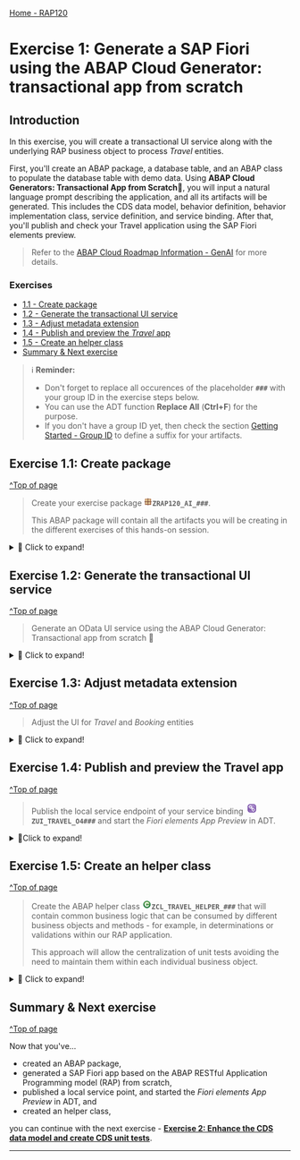 [Home - RAP120](../../README.md)

# Exercise 1: Generate a SAP Fiori using the ABAP Cloud Generator: transactional app from scratch 

## Introduction

In this exercise, you will create a transactional UI service along with the underlying RAP business object to process _Travel_ entities. 

First, you'll create an ABAP package, a database table, and an ABAP class to populate the database table with demo data. Using **ABAP Cloud Generators: Transactional App from Scratch💎**, you will input a natural language prompt describing the application, and all its artifacts will be generated. This includes the CDS data model, behavior definition, behavior implementation class, service definition, and service binding. After that, you'll publish and check your Travel application using the SAP Fiori elements preview.

> Refer to the [ABAP Cloud Roadmap Information - GenAI](https://help.sap.com/docs/abap-cross-product/roadmap-info/genai?locale=en-US) for more details.

### Exercises
- [1.1 - Create package](#exercise-11-create-package)
- [1.2 - Generate the transactional UI service](#exercise-12-generate-the-transactional-ui-service)
- [1.3 - Adjust metadata extension](#exercise-13-Adjust-metadata-extension)
- [1.4 - Publish and preview the _Travel_ app](#exercise-14-publish-and-preview-the-travel-app)
- [1.5 - Create an helper class](#exercise-15-create-an-helper-class)
- [Summary & Next exercise](#summary--next-exercise)
 
 
> ℹ️ **Reminder:**    
> - Don't forget to replace all occurences of the placeholder **`###`** with your group ID in the exercise steps below.  
> - You can use the ADT function **Replace All** (**Ctrl+F**) for the purpose.   
> - If you don't have a group ID yet, then check the section [Getting Started - Group ID](../ex0/README.md#group-id) to define a suffix for your artifacts.    

## Exercise 1.1: Create package
[^Top of page](#Introduction)

> Create your exercise package ![package](images/adt_package.png)**`ZRAP120_AI_###`**.
>    
> This ABAP package will contain all the artifacts you will be creating in the different exercises of this hands-on session.

 <details>
  <summary> 🔵 Click to expand!</summary>

   1. In ADT, go to the **Project Explorer**, right-click on the package **`ZLOCAL`**, and select **New** > **ABAP Package** from the context menu. 

      <img src="images/p1a.png" alt="table" width="50%">
   
   2. Maintain the required information: 
      > Note: **`###`** is your assigned group ID or you can choose your own suffix. Please choose a suitable combination of three (3) numbers and characters, e.g. **`476`** or **`ZT1`**
 
       - Name: **`ZRAP120_AI_###`**
       - Description: _**`RAP AI Package ###`**_
       - Select the box `☑️` **Add to favorites package**
       - Superpackage: **`ZLOCAL`**
       
      Click **Next >**.

      <!-- <img src="images/p1b.png" alt="table" width="50%"> -->
   
   3. Select a transport request, maintain a description (e.g. _**RAP120 Package ###**_) if needed, and click **Finish**.
      
      <!-- <img src="images/p1c.png" alt="table" width="50%"> -->

</details>


## Exercise 1.2: Generate the transactional UI service
[^Top of page](#Introduction)
> Generate an OData UI service using the ABAP Cloud Generator: Transactional app from scratch 💎

 <details>
  <summary> 🔵 Click to expand!</summary>

   1. Right-click on your ABAP package ![package](images/adt_package.png)**`ZRAP120_AI_###`** and select **Generate ABAP Repository Objects** from the context menu.
      
      Select the entry **OData UI Service from Scratch** in the wizard and click **Next >**.
      
      Maintain your package name **`ZRAP120_AI_###`** and click **Next >**.                  

   2. Please copy and paste the prompt provided below in the chat, and press **Enter**. Ensure to replace `###` with your chosen suffix.
      
      ```PROMPT
      Create a transaction application for travel management. Create the entity Travel based on the structure /DMO/TRAVEL_DATA. 
      The second entity is Booking based on /DMO/BOOKING_DATA. The generated objects should end with  suffix “###”
      ```
 
   3. Joule will recommend the Business Object entities _Travel_ and _Booking_ along with their respective fields. Press **Accept**.
 
      > ℹ️ NOTE: The names of the artifacts, database fields, and other elements in your project may differ from those shown in this tutorial, as they are generated by GenAI
       
   4. You can add new fields to the entities either by using the wizard or the chat. We will use this feature and add two fields called **`Destination`** and **`DiscountedFlightPrice`**.   
      To do so, copy and paste the prompt provided below, and press **Enter**
      
      ```PROMPT
         Add  Destination field for entity Travel, use /DMO/CITY as data element. 
         Add DiscountedFlightPrice field for entity Booking, use /DMO/FLIGHT_PRICE as data element. 
      ```

   5. Joule will suggest adding the fields **`Destination`** and **`DiscountedFlightPrice`**. Press **Accept**. 
   
      > Please, make sure that the **`CurrencyCode`** is set for the **`DiscountedFlightPrice`**
      >
      > ![](/exercises/ex01/images/rap120_2505_ex125.png)

   6. ⚠️⚠️⚠️ Before continuing and generating the RAP business object please make sure that you have added the two fields called **`Destination`** and **`DiscountedFlightPrice`** to your data model.
      If you have not added the fields, please go back to **Step 4** before continuing with the generation of the RAP BO.

   8. Click on **Next >**. A preview of the generated objects will appear. Click on **Next >** again, select the transport request, and then click on **Finish**.
  
   9. Go to the _**Project Explorer**_ view and check all object that have been generated in your package. Press **F5** to refresh your package if needed.

   ![](/exercises/ex01/images/rap120_2505_ex12.gif)
  
</details>

## Exercise 1.3: Adjust metadata extension
[^Top of page](#Introduction)
> Adjust the UI for _Travel_ and _Booking_ entities
<details>
  <summary> 🔵 Click to expand!</summary>

  1. Open the metadata extension ![package](images/adt_ddlx.png) **`ZC_TRAVEL###`** and remove the **`CurrencyCode`** annotation
   > ℹ️ NOTE: The names of the artifacts, database fields, and other elements in your project may differ from those shown in this tutorial, as they are generated by GenAI

  ```
   @UI.identification: [ {
    position: 90 
   } ]
   @UI.lineItem: [ {
    position: 90 
   }]
   @UI.selectionField: [ {
    position: 90 
   }]
   CurrencyCode;

  ```

  ![package](images/adt_ddlx.png) **`ZC_TRAVEL###`** should look like this: 

  ```
   @Metadata.layer: #CORE
   @UI.headerInfo.title.type: #STANDARD
   @UI.headerInfo.title.value: 'TravelId'
   @UI.headerInfo.description.type: #STANDARD
   @UI.headerInfo.description.value: 'TravelId'
   annotate view ZC_TRAVEL### with
   {
   @UI.hidden: true
   @EndUserText.label: 'Uuid'
   @UI.identification: [ {
      position: 10 , 
      label: 'Uuid'
   } ]
   @UI.lineItem: [ {
      position: 10 , 
      label: 'Uuid'
   } ]
   @UI.selectionField: [ {
      position: 10 
   } ]
   Uuid;
   
   @UI.hidden: true
   @EndUserText.label: 'TravelId'
   @UI.facet: [ {
      label: 'General Information', 
      id: 'GeneralInfo', 
      purpose: #STANDARD, 
      position: 20 , 
      type: #IDENTIFICATION_REFERENCE
   }, 
   {
      label: 'Booking Items', 
      id: 'BookingItems', 
      purpose: #STANDARD, 
      position: 21 , 
      type: #LINEITEM_REFERENCE, 
      targetElement: '_Booking'
   } ]
   @UI.identification: [ {
      position: 20 , 
      label: 'TravelId'
   } ]
   @UI.lineItem: [ {
      position: 20 , 
      label: 'TravelId'
   } ]
   @UI.selectionField: [ {
      position: 20 
   } ]
   TravelId;
   
   @UI.identification: [ {
      position: 30 
   } ]
   @UI.lineItem: [ {
      position: 30 
   } ]
   @UI.selectionField: [ {
      position: 30 
   } ]
   AgencyId;
   
   @UI.identification: [ {
      position: 40 
   } ]
   @UI.lineItem: [ {
      position: 40 
   } ]
   @UI.selectionField: [ {
      position: 40 
   } ]
   CustomerId;
   
   @UI.identification: [ {
      position: 50 
   } ]
   @UI.lineItem: [ {
      position: 50 
   } ]
   @UI.selectionField: [ {
      position: 50 
   } ]
   BeginDate;
   
   @UI.identification: [ {
      position: 60 
   } ]
   @UI.lineItem: [ {
      position: 60 
   } ]
   @UI.selectionField: [ {
      position: 60 
   } ]
   EndDate;
   
   @UI.identification: [ {
      position: 70 
   } ]
   @UI.lineItem: [ {
      position: 70 
   } ]
   @UI.selectionField: [ {
      position: 70 
   } ]
   BookingFee;
   
   @UI.identification: [ {
      position: 80 
   } ]
   @UI.lineItem: [ {
      position: 80 
   } ]
   @UI.selectionField: [ {
      position: 80 
   } ]
   TotalPrice;

   //CurrencyCode annotation was removed
   
   @UI.identification: [ {
      position: 100 
   } ]
   @UI.lineItem: [ {
      position: 100 
   } ]
   @UI.selectionField: [ {
      position: 100 
   } ]
   Description;
   
   @UI.identification: [ {
      position: 110 
   } ]
   @UI.lineItem: [ {
      position: 110 
   } ]
   @UI.selectionField: [ {
      position: 110 
   } ]
   Status;
   
   @UI.identification: [ {
      position: 120 
   } ]
   @UI.lineItem: [ {
      position: 120 
   } ]
   @UI.selectionField: [ {
      position: 120 
   } ]
   Destination;
   
   @UI.identification: [ {
      position: 130 
   } ]
   @UI.lineItem: [ {
      position: 130 
   } ]
   @UI.selectionField: [ {
      position: 130 
   } ]
   LocalCreatedBy;
   
   @UI.identification: [ {
      position: 140 
   } ]
   @UI.lineItem: [ {
      position: 140 
   } ]
   @UI.selectionField: [ {
      position: 140 
   } ]
   LocalCreatedAt;
   
   @UI.identification: [ {
      position: 150 
   } ]
   @UI.lineItem: [ {
      position: 150 
   } ]
   @UI.selectionField: [ {
      position: 150 
   } ]
   LocalLastChangedBy;
   
   @UI.identification: [ {
      position: 160 
   } ]
   @UI.lineItem: [ {
      position: 160 
   } ]
   @UI.selectionField: [ {
      position: 160 
   } ]
   LocalLastChangedAt;
   
   @UI.identification: [ {
      position: 170 
   } ]
   @UI.lineItem: [ {
      position: 170 
   } ]
   @UI.selectionField: [ {
      position: 170 
   } ]
   LastChangedAt;
   }
   
  ```
  2. Open the metadata extension ![package](images/adt_ddlx.png) **`ZC_BOOKING###`** and remove the **`CurrencyCode`** annotation:
   > ℹ️ NOTE: The names of the artifacts, database fields, and other elements in your project may differ from those shown in this tutorial, as they are generated by GenAI 

  ```
   @UI.identification: [ {
    position: 100 
   } ]
   @UI.lineItem: [ {
    position: 100 
   }]
   @UI.selectionField: [ {
    position: 100 
   }]
   CurrencyCode;

  ```
  Adjust the **`DiscountedFlightPrice`** annotation as follows: 

  ```
   @EndUserText.label: 'Discounted Flight Price'  
   @UI.lineItem: [ {
    position: 110 
   } ]
   @UI.selectionField: [ {
    position: 110 
   } ]
   DiscountedFlightPrice;

  ```

  ![package](images/adt_ddlx.png) **`ZC_BOOKING###`** should look something like this: 

  ```
   @Metadata.layer: #CORE
   @UI.headerInfo.title.type: #STANDARD
   @UI.headerInfo.title.value: 'BookingId'
   @UI.headerInfo.description.type: #STANDARD
   @UI.headerInfo.description.value: 'BookingId'
   annotate view ZC_BOOKING### with
   {
   @UI.hidden: true
   @EndUserText.label: 'Uuid'
   @UI.identification: [ {
      position: 10 , 
      label: 'Uuid'
   } ]
   @UI.lineItem: [ {
      position: 10 , 
      label: 'Uuid'
   } ]
   @UI.selectionField: [ {
      position: 10 
   } ]
   Uuid;
   
   @UI.hidden: true
   @EndUserText.label: 'ParentUuid'
   @UI.facet: [ {
      label: 'General Information', 
      id: 'GeneralInfo', 
      purpose: #STANDARD, 
      position: 20 , 
      type: #IDENTIFICATION_REFERENCE
   } ]
   @UI.identification: [ {
      position: 20 , 
      label: 'ParentUuid'
   } ]
   @UI.lineItem: [ {
      position: 20 , 
      label: 'ParentUuid'
   } ]
   @UI.selectionField: [ {
      position: 20 
   } ]
   ParentUuid;
   
   @UI.hidden: true
   @EndUserText.label: 'BookingId'
   @UI.identification: [ {
      position: 30 , 
      label: 'BookingId'
   } ]
   @UI.lineItem: [ {
      position: 30 , 
      label: 'BookingId'
   } ]
   @UI.selectionField: [ {
      position: 30 
   } ]
   BookingId;
   
   @UI.identification: [ {
      position: 40 
   } ]
   @UI.lineItem: [ {
      position: 40 
   } ]
   @UI.selectionField: [ {
      position: 40 
   } ]
   BookingDate;
   
   @UI.identification: [ {
      position: 50 
   } ]
   @UI.lineItem: [ {
      position: 50 
   } ]
   @UI.selectionField: [ {
      position: 50 
   } ]
   CustomerId;
   
   @UI.identification: [ {
      position: 60 
   } ]
   @UI.lineItem: [ {
      position: 60 
   } ]
   @UI.selectionField: [ {
      position: 60 
   } ]
   CarrierId;
   
   @UI.identification: [ {
      position: 70 
   } ]
   @UI.lineItem: [ {
      position: 70 
   } ]
   @UI.selectionField: [ {
      position: 70 
   } ]
   ConnectionId;
   
   @UI.identification: [ {
      position: 80 
   } ]
   @UI.lineItem: [ {
      position: 80 
   } ]
   @UI.selectionField: [ {
      position: 80 
   } ]
   FlightDate;
   
   @UI.identification: [ {
      position: 90 
   } ]
   @UI.lineItem: [ {
      position: 90 
   } ]
   @UI.selectionField: [ {
      position: 90 
   } ]
   FlightPrice;
   
   //CurrencyCode annotation was removed
   //DiscountedFlightPrice was adjusted

   @EndUserText.label: 'Discounted Flight Price'  
   @UI.lineItem: [ {
      position: 110 
   } ]
   @UI.selectionField: [ {
      position: 110 
   } ]
   DiscountedFlightPrice;
   }

  ```

  3. Save ![save icon](images/adt_save.png) (**Ctrl+S**) and activate ![activate icon](images/adt_activate.png) the changes.
     
</details>


## Exercise 1.4: Publish and preview the Travel app
[^Top of page](#Introduction)

> Publish the local service endpoint of your service binding ![service binding](images/adt_srvb.png)**`ZUI_TRAVEL_O4###`**  and start the _Fiori elements App Preview_ in ADT.  

 <details>
  <summary>🔵Click to expand!</summary>

   1. Go to your service binding ![service binding](../images/adt_srvb.png)**`ZUI_TRAVEL_O4###`** and click **Publish** to publish its local service endpoint to view service URL, entity sets, and associations. 
   
   2. Once it is published, select the entity **`Travel`** in the **Entity Set and Association** and then click on **Preview**.
     
   3. The preview of the _Travel_ app is now displayed in the browser without any data.  
       
</details>

## Exercise 1.5: Create an helper class
[^Top of page](#Introduction)

> Create the ABAP helper class ![class](images/adt_class.png)**`ZCL_TRAVEL_HELPER_###`** that will contain common business logic that can be consumed by different business objects and methods - for example, in determinations or validations within our RAP application. 
> 
> This approach will allow the centralization of unit tests avoiding the need to maintain them within each individual business object.

<details>
  <summary> 🔵 Click to expand!</summary>

  1. Right-click on your package ![package](images/adt_package.png)**`ZRAP120_AI_###`** and select **New > ABAP Class**
     -  Name: **`ZCL_TRAVEL_HELPER_###`**
     -  Description: **`Travel helper class ###`**

  2. Copy and paste the following code
     
     > ℹ️**Reminder**: Don't forget to replace the suffix placeholder **`###`** with your chosen or assigned group ID 

     ```ABAP
     CLASS zcl_travel_helper_### DEFINITION
      PUBLIC
      FINAL
      CREATE PUBLIC .

      PUBLIC SECTION.
        METHODS: validate_customer IMPORTING iv_customer_id TYPE /dmo/customer_id RETURNING VALUE(rv_exists) TYPE abap_bool.
        METHODS: get_booking_status IMPORTING iv_status TYPE /dmo/booking_status_text RETURNING VALUE(rv_status) TYPE /dmo/booking_status.


      PROTECTED SECTION.
      PRIVATE SECTION.
     ENDCLASS.


     CLASS zcl_travel_helper_### IMPLEMENTATION.

      METHOD validate_customer.
        rv_exists = abap_false.
        SELECT FROM /dmo/customer FIELDS customer_id
            WHERE customer_id = @iv_customer_id
        INTO TABLE @DATA(customers).

        IF customers IS NOT INITIAL.
          rv_exists = abap_true.
        ENDIF.
      ENDMETHOD.

      METHOD get_booking_status.
        CASE iv_status.
          WHEN 'Booked'.
            rv_status = 'B'.
          WHEN 'New'.
            rv_status = 'N'.
          WHEN 'Cancelled'.
            rv_status = 'X'.
        ENDCASE.
      ENDMETHOD.

     ENDCLASS.
     ```
 
  3. Save ![save icon](images/adt_save.png) and activate ![activate icon](images/adt_activate.png) the changes.

</details>
  
## Summary & Next exercise
[^Top of page](#Introduction)

Now that you've... 
- created an ABAP package,
- generated a SAP Fiori app based on the ABAP RESTful Application Programming model (RAP) from scratch,
- published a local service point, and started the _Fiori elements App Preview_ in ADT, and
- created an helper class,

you can continue with the next exercise - **[Exercise 2: Enhance the CDS data model and create CDS unit tests](../ex02/README.md)**.

---
